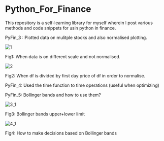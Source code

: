 # Python_For_Finance

This repository is a self-learning library for myself wherein I post various methods and code snippets for usin python in finance.

PyFin_3 : Plotted data on mulitple stocks and also normalised plotting.

![1](https://user-images.githubusercontent.com/55191934/105199622-f4644000-5b64-11eb-894e-3e276733e0b3.png)

Fig1: When data is on different scale and not normalised.

![2](https://user-images.githubusercontent.com/55191934/105199752-207fc100-5b65-11eb-9819-175bc3c718e9.png)

Fig2: When df is divided by first day price of df in order to normalise.

PyFin_4: Used the time function to time operations (useful when optimizing)

PyFin_5: Bollinger bands and how to use them?

![3_1](https://user-images.githubusercontent.com/55191934/105214283-cfc49400-5b75-11eb-93a4-64850b80a273.jpg)

Fig3: Bollinger bands upper+lower limit

![4_1](https://user-images.githubusercontent.com/55191934/105215411-401fe500-5b77-11eb-95f0-630257da1173.jpg)

Fig4: How to make decisions based on Bollinger bands

